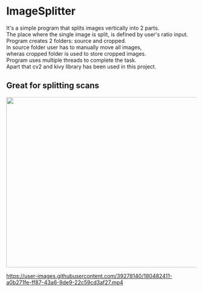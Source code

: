 # ImageSplitter  
It's a simple program that splits images vertically into 2 parts.  
The place where the single image is split, is defined by user's ratio input.  
Program creates 2 folders: source and cropped.  
In source folder user has to manually move all images,  
wheras cropped folder is used to store cropped images.  
Program uses multiple threads to complete the task.  
Apart that cv2 and kivy library has been used in this project.  



## Great for splitting scans
<p float="left">
<img src="https://user-images.githubusercontent.com/39278140/180534508-1e9c3a23-dfa3-4f39-879d-2973cb863dfc.png" height="450" width="600"  />
</p>





https://user-images.githubusercontent.com/39278140/180482411-a0b271fe-ff87-43a6-9de9-22c59cd3af27.mp4

